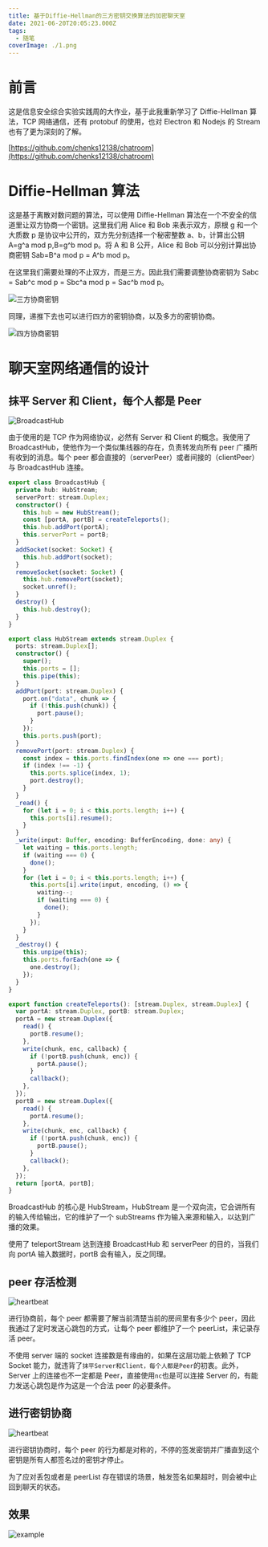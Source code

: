```yaml
---
title: 基于Diffie-Hellman的三方密钥交换算法的加密聊天室
date: 2021-06-20T20:05:23.000Z
tags:
  - 随笔
coverImage: ./1.png
---
```


# 前言

这是信息安全综合实验实践周的大作业，基于此我重新学习了 Diffie-Hellman 算法，TCP 网络通信，还有 protobuf 的使用，也对 Electron 和 Nodejs 的 Stream 也有了更为深刻的了解。

[https://github.com/chenks12138/chatroom](https://github.com/chenks12138/chatroom)

# Diffie-Hellman 算法

这是基于离散对数问题的算法，可以使用 Diffie-Hellman 算法在一个不安全的信道里让双方协商一个密钥。这里我们用 Alice 和 Bob 来表示双方，原根 g 和一个大质数 p 是协议中公开的，双方先分别选择一个秘密整数 a、b，计算出公钥 A=g^a mod p,B=g^b mod p。将 A 和 B 公开，Alice 和 Bob 可以分别计算出协商密钥 Sab=B^a mod p = A^b mod p。

在这里我们需要处理的不止双方，而是三方。因此我们需要调整协商密钥为 Sabc = Sab^c mod p = Sbc^a mod p = Sac^b mod p。

![三方协商密钥](./1.png)

同理，递推下去也可以进行四方的密钥协商，以及多方的密钥协商。

![四方协商密钥](./9.png)

# 聊天室网络通信的设计

## 抹平 Server 和 Client，每个人都是 Peer

![BroadcastHub](./4.png)

由于使用的是 TCP 作为网络协议，必然有 Server 和 Client 的概念。我使用了 BroadcastHub，使他作为一个类似集线器的存在，负责转发向所有 peer 广播所有收到的消息。每个 peer 都会直接的（serverPeer）或者间接的（clientPeer）与 BroadcastHub 连接。

```typescript
export class BroadcastHub {
  private hub: HubStream;
  serverPort: stream.Duplex;
  constructor() {
    this.hub = new HubStream();
    const [portA, portB] = createTeleports();
    this.hub.addPort(portA);
    this.serverPort = portB;
  }
  addSocket(socket: Socket) {
    this.hub.addPort(socket);
  }
  removeSocket(socket: Socket) {
    this.hub.removePort(socket);
    socket.unref();
  }
  destroy() {
    this.hub.destroy();
  }
}

export class HubStream extends stream.Duplex {
  ports: stream.Duplex[];
  constructor() {
    super();
    this.ports = [];
    this.pipe(this);
  }
  addPort(port: stream.Duplex) {
    port.on("data", chunk => {
      if (!this.push(chunk)) {
        port.pause();
      }
    });
    this.ports.push(port);
  }
  removePort(port: stream.Duplex) {
    const index = this.ports.findIndex(one => one === port);
    if (index !== -1) {
      this.ports.splice(index, 1);
      port.destroy();
    }
  }
  _read() {
    for (let i = 0; i < this.ports.length; i++) {
      this.ports[i].resume();
    }
  }
  _write(input: Buffer, encoding: BufferEncoding, done: any) {
    let waiting = this.ports.length;
    if (waiting === 0) {
      done();
    }
    for (let i = 0; i < this.ports.length; i++) {
      this.ports[i].write(input, encoding, () => {
        waiting--;
        if (waiting === 0) {
          done();
        }
      });
    }
  }
  _destroy() {
    this.unpipe(this);
    this.ports.forEach(one => {
      one.destroy();
    });
  }
}

export function createTeleports(): [stream.Duplex, stream.Duplex] {
  var portA: stream.Duplex, portB: stream.Duplex;
  portA = new stream.Duplex({
    read() {
      portB.resume();
    },
    write(chunk, enc, callback) {
      if (!portB.push(chunk, enc)) {
        portA.pause();
      }
      callback();
    },
  });
  portB = new stream.Duplex({
    read() {
      portA.resume();
    },
    write(chunk, enc, callback) {
      if (!portA.push(chunk, enc)) {
        portB.pause();
      }
      callback();
    },
  });
  return [portA, portB];
}
```

BroadcastHub 的核心是 HubStream，HubStream 是一个双向流，它会讲所有的输入传给输出，它的维护了一个 subStreams 作为输入来源和输入，以达到广播的效果。

使用了 teleportStream 达到连接 BroadcastHub 和 serverPeer 的目的，当我们向 portA 输入数据时，portB 会有输入，反之同理。

## peer 存活检测

![heartbeat](./3.png)

进行协商前，每个 peer 都需要了解当前清楚当前的房间里有多少个 peer，因此我通过了定时发送心跳包的方式，让每个 peer 都维护了一个 peerList，来记录存活 peer。

不使用 server 端的 socket 连接数是有缘由的，如果在这层功能上依赖了 TCP Socket 能力，就违背了`抹平Server和Client，每个人都是Peer`的初衷。此外，Server 上的连接也不一定都是 Peer，直接使用`nc`也是可以连接 Server 的，有能力发送心跳包是作为这是一个合法 peer 的必要条件。

## 进行密钥协商

![heartbeat](./10.png)

进行密钥协商时，每个 peer 的行为都是对称的，不停的签发密钥并广播直到这个密钥是所有人都签名过的密钥才停止。

为了应对丢包或者是 peerList 存在错误的场景，触发签名如果超时，则会被中止回到聊天的状态。

## 效果

![example](./example.gif)
